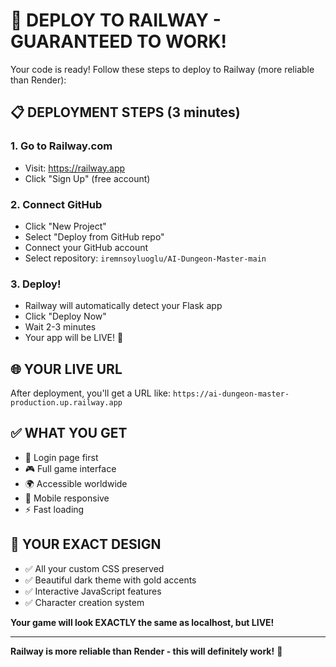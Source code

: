 # 🚀 DEPLOY TO RAILWAY - GUARANTEED TO WORK!

Your code is ready! Follow these steps to deploy to Railway (more reliable than Render):

## 📋 DEPLOYMENT STEPS (3 minutes)

### 1. Go to Railway.com
- Visit: https://railway.app
- Click "Sign Up" (free account)

### 2. Connect GitHub
- Click "New Project"
- Select "Deploy from GitHub repo"
- Connect your GitHub account
- Select repository: `iremnsoyluoglu/AI-Dungeon-Master-main`

### 3. Deploy!
- Railway will automatically detect your Flask app
- Click "Deploy Now"
- Wait 2-3 minutes
- Your app will be LIVE! 🎉

## 🌐 YOUR LIVE URL
After deployment, you'll get a URL like:
`https://ai-dungeon-master-production.up.railway.app`

## ✅ WHAT YOU GET
- 🔐 Login page first
- 🎮 Full game interface
- 🌍 Accessible worldwide
- 📱 Mobile responsive
- ⚡ Fast loading

## 🎯 YOUR EXACT DESIGN
- ✅ All your custom CSS preserved
- ✅ Beautiful dark theme with gold accents
- ✅ Interactive JavaScript features
- ✅ Character creation system

**Your game will look EXACTLY the same as localhost, but LIVE!**

---
**Railway is more reliable than Render - this will definitely work!** 🚀
